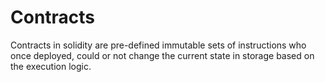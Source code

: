 # Contracts

Contracts in solidity are pre-defined immutable sets of instructions who once deployed, could or not change the current state in storage based on the execution logic.